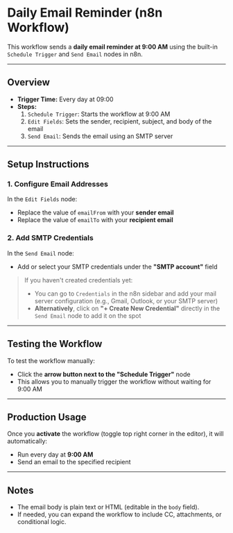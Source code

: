 # Daily Email Reminder (n8n Workflow)

This workflow sends a **daily email reminder at 9:00 AM** using the built-in `Schedule Trigger` and `Send Email` nodes in n8n.

---

## Overview

- **Trigger Time:** Every day at 09:00
- **Steps:**
  1. `Schedule Trigger`: Starts the workflow at 9:00 AM
  2. `Edit Fields`: Sets the sender, recipient, subject, and body of the email
  3. `Send Email`: Sends the email using an SMTP server

---

## Setup Instructions

### 1. Configure Email Addresses
In the `Edit Fields` node:
- Replace the value of `emailFrom` with your **sender email**
- Replace the value of `emailTo` with your **recipient email**

### 2. Add SMTP Credentials
In the `Send Email` node:
- Add or select your SMTP credentials under the **"SMTP account"** field

> If you haven't created credentials yet:
> - You can go to `Credentials` in the n8n sidebar and add your mail server configuration (e.g., Gmail, Outlook, or your SMTP server)
> - **Alternatively**, click on **"+ Create New Credential"** directly in the `Send Email` node to add it on the spot

---

## Testing the Workflow

To test the workflow manually:
- Click the **arrow button next to the "Schedule Trigger"** node
- This allows you to manually trigger the workflow without waiting for 9:00 AM

---

## Production Usage

Once you **activate** the workflow (toggle top right corner in the editor), it will automatically:
- Run every day at **9:00 AM**
- Send an email to the specified recipient

---

## Notes

- The email body is plain text or HTML (editable in the `body` field).
- If needed, you can expand the workflow to include CC, attachments, or conditional logic.